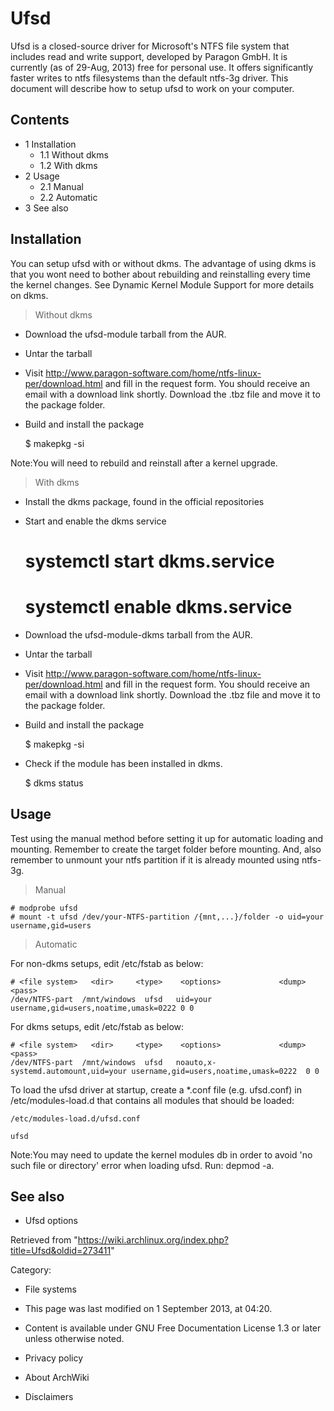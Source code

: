 Ufsd
====

Ufsd is a closed-source driver for Microsoft's NTFS file system that
includes read and write support, developed by Paragon GmbH. It is
currently (as of 29-Aug, 2013) free for personal use. It offers
significantly faster writes to ntfs filesystems than the default ntfs-3g
driver. This document will describe how to setup ufsd to work on your
computer.

Contents
--------

-   1 Installation
    -   1.1 Without dkms
    -   1.2 With dkms
-   2 Usage
    -   2.1 Manual
    -   2.2 Automatic
-   3 See also

Installation
------------

You can setup ufsd with or without dkms. The advantage of using dkms is
that you wont need to bother about rebuilding and reinstalling every
time the kernel changes. See Dynamic Kernel Module Support for more
details on dkms.

> Without dkms

-   Download the ufsd-module tarball from the AUR.
-   Untar the tarball
-   Visit
    http://www.paragon-software.com/home/ntfs-linux-per/download.html
    and fill in the request form. You should receive an email with a
    download link shortly. Download the .tbz file and move it to the
    package folder.
-   Build and install the package

    $ makepkg -si

Note:You will need to rebuild and reinstall after a kernel upgrade.

> With dkms

-   Install the dkms package, found in the official repositories
-   Start and enable the dkms service

    # systemctl start dkms.service
    # systemctl enable dkms.service

-   Download the ufsd-module-dkms tarball from the AUR.
-   Untar the tarball
-   Visit
    http://www.paragon-software.com/home/ntfs-linux-per/download.html
    and fill in the request form. You should receive an email with a
    download link shortly. Download the .tbz file and move it to the
    package folder.
-   Build and install the package

    $ makepkg -si

-   Check if the module has been installed in dkms.

    $ dkms status

Usage
-----

Test using the manual method before setting it up for automatic loading
and mounting. Remember to create the target folder before mounting. And,
also remember to unmount your ntfs partition if it is already mounted
using ntfs-3g.

> Manual

    # modprobe ufsd
    # mount -t ufsd /dev/your-NTFS-partition /{mnt,...}/folder -o uid=your username,gid=users

> Automatic

For non-dkms setups, edit /etc/fstab as below:

    # <file system>   <dir>		<type>    <options>             <dump>  <pass>
    /dev/NTFS-part  /mnt/windows  ufsd   uid=your username,gid=users,noatime,umask=0222	0 0

For dkms setups, edit /etc/fstab as below:

    # <file system>   <dir>		<type>    <options>             <dump>  <pass>
    /dev/NTFS-part  /mnt/windows  ufsd   noauto,x-systemd.automount,uid=your username,gid=users,noatime,umask=0222	0 0

To load the ufsd driver at startup, create a *.conf file (e.g.
ufsd.conf) in /etc/modules-load.d that contains all modules that should
be loaded:

    /etc/modules-load.d/ufsd.conf

    ufsd

Note:You may need to update the kernel modules db in order to avoid 'no
such file or directory' error when loading ufsd. Run: depmod -a.

See also
--------

-   Ufsd options

Retrieved from
"https://wiki.archlinux.org/index.php?title=Ufsd&oldid=273411"

Category:

-   File systems

-   This page was last modified on 1 September 2013, at 04:20.
-   Content is available under GNU Free Documentation License 1.3 or
    later unless otherwise noted.
-   Privacy policy
-   About ArchWiki
-   Disclaimers
